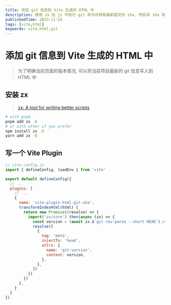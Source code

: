 ```yaml
---
title: 添加 git 信息到 Vite 生成的 HTML 中
description: 使用 zx 在 js 中执行 git 命令并获取最新提交的 sha, 然后将 sha 写入到 Vite 生成的 HTML 中
publishedTime: 2023-11-24
tags: [vite,html]
keywords: vite,html,git
---
```


# 添加 git 信息到 Vite 生成的 HTML 中

> 为了明确当前页面的版本情况, 可以将当前项目最新的 git 信息写入到 HTML 中

## 安装 zx

> [zx: A tool for writing better scripts](./node-package-zx)

```bash
# with pnpm
pnpm add zx -D
# or with other if you prefer
npm install zx -D
yarn add zx -D
```

## 写一个 Vite Plugin

```js
// vite.config.js
import { defineConfig, loadEnv } from 'vite'

export default defineConfig({
  // ...
  plugins: [
    // ...
    {
      name: 'vite-plugin-html-git-sha',
      transformIndexHtml(html) {
        return new Promise((resolve) => {
          import('zx/core').then(async (zx) => {
            const version = (await zx.$`git rev-parse --short HEAD`).stdout.trim()
            resolve([
              {
                tag: 'meta',
                injectTo: 'head',
                attrs: {
                  name: 'git:version',
                  content: version,
                },
              },
            ])
          })
        })
      },
    }
  ]
})
```
